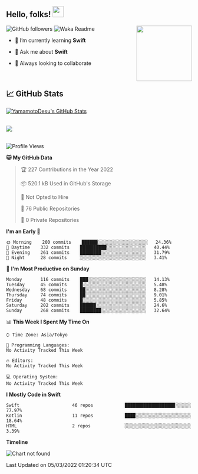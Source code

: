 ## Hello, folks! <img src="https://raw.githubusercontent.com/MartinHeinz/MartinHeinz/master/wave.gif" width="30px"> 
<p>
<img align="right" src="https://media.giphy.com/media/26ufdb3cYKwbRtYVW/giphy.gif" style="max-width:100%;" height="150px">
 
![GitHub followers](https://img.shields.io/github/followers/YamamotoDesu?label=Follow&style=social)
![Waka Readme](https://github.com/YamamotoDesu/YamamotoDesu/workflows/Waka%20Readme/badge.svg)
 
- 🌱 I’m currently learning **Swift**  
 
- 💬 Ask me about **Swift**  
 
- 👯 Always looking to collaborate
</p>
<br>

## &#x1f4c8; GitHub Stats
<a href="https://github.com/YamamotoDesu/YamamotoDesu">
  <img align="center" src="https://github-readme-stats.vercel.app/api?username=YamamotoDesu&show_icons=true&line_height=27&count_private=true&title_color=ffffff&text_color=c9cacc&icon_color=2bbc8a&bg_color=1d1f21&hide=contribs,prs&show_icons=true" alt="YamamotoDesu's GitHub Stats" /><br><br>
</a>

![](https://github-profile-summary-cards.vercel.app/api/cards/profile-details?username=YamamotoDesu&theme=vue)
<br><br>

<!--START_SECTION:waka-->
![Profile Views](http://img.shields.io/badge/Profile%20Views-7-blue)

**🐱 My GitHub Data** 

> 🏆 227 Contributions in the Year 2022
 > 
> 📦 520.1 kB Used in GitHub's Storage 
 > 
> 🚫 Not Opted to Hire
 > 
> 📜 76 Public Repositories 
 > 
> 🔑 0 Private Repositories  
 > 
**I'm an Early 🐤** 

```text
🌞 Morning    200 commits    ██████░░░░░░░░░░░░░░░░░░░   24.36% 
🌆 Daytime    332 commits    ██████████░░░░░░░░░░░░░░░   40.44% 
🌃 Evening    261 commits    ████████░░░░░░░░░░░░░░░░░   31.79% 
🌙 Night      28 commits     ░░░░░░░░░░░░░░░░░░░░░░░░░   3.41%

```
📅 **I'm Most Productive on Sunday** 

```text
Monday       116 commits    ███░░░░░░░░░░░░░░░░░░░░░░   14.13% 
Tuesday      45 commits     █░░░░░░░░░░░░░░░░░░░░░░░░   5.48% 
Wednesday    68 commits     ██░░░░░░░░░░░░░░░░░░░░░░░   8.28% 
Thursday     74 commits     ██░░░░░░░░░░░░░░░░░░░░░░░   9.01% 
Friday       48 commits     █░░░░░░░░░░░░░░░░░░░░░░░░   5.85% 
Saturday     202 commits    ██████░░░░░░░░░░░░░░░░░░░   24.6% 
Sunday       268 commits    ████████░░░░░░░░░░░░░░░░░   32.64%

```


📊 **This Week I Spent My Time On** 

```text
⌚︎ Time Zone: Asia/Tokyo

💬 Programming Languages: 
No Activity Tracked This Week

🔥 Editors: 
No Activity Tracked This Week

💻 Operating System: 
No Activity Tracked This Week

```

**I Mostly Code in Swift** 

```text
Swift                    46 repos            ███████████████████░░░░░░   77.97% 
Kotlin                   11 repos            ████░░░░░░░░░░░░░░░░░░░░░   18.64% 
HTML                     2 repos             ░░░░░░░░░░░░░░░░░░░░░░░░░   3.39%

```


**Timeline**

![Chart not found](https://raw.githubusercontent.com/YamamotoDesu/YamamotoDesu/main/charts/bar_graph.png) 


 Last Updated on 05/03/2022 01:20:34 UTC
<!--END_SECTION:waka-->


